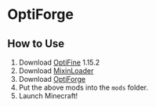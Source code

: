 # OptiForge

## How to Use

1. Download [OptiFine](https://www.optifine.net/downloads) 1.15.2
2. Download [MixinLoader](https://github.com/IzzelAliz/MixinLoader/releases)
3. Download [OptiForge](https://github.com/ZekerZhayard/OptiForge/releases)
4. Put the above mods into the `mods` folder.
5. Launch Minecraft!